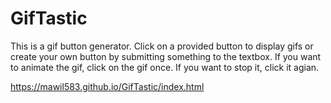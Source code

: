 # GifTastic

This is a gif button generator. Click on a provided button to display gifs or create your own button by submitting something to the textbox. If you want to animate the gif, click on the gif once. If you want to stop it, click it agian. 

https://mawil583.github.io/GifTastic/index.html
